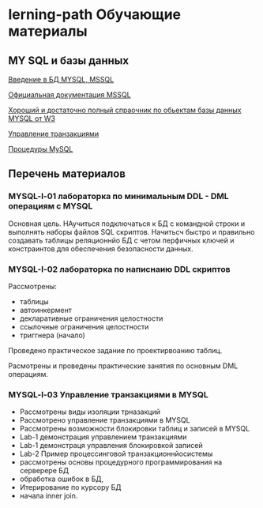 # lerning-path Обучающие материалы


 ## MY SQL и базы данных


 [Введение в БД MYSQL, MSSQL ](https://metanit.com/sql/?fbclid=IwAR2TabXB2HBx9xEinhcvZcvUl_bzXdzne8954ZANblrf0JciSbNGV4P2pkA)

 [Официальная документация MSSQL](https://dev.mysql.com/doc/refman/8.0/en/example-auto-increment.html)

 [Хороший и достаточно полный спраочник по обьектам базы данных MYSQL от W3](https://www.w3schools.com/sql/func_mysql_user.asp)

 [Управление транзакциями](https://oracle-patches.com/db/mysql/tranzaktsii-v-baze-dannyh-mysql)

 [Процедуры MySQL](https://ruseller.com/lessons.php?id=1189)


 

## Перечень  материалов

### MYSQL-l-01  лабораторка по минимальным DDL - DML  операциям с MYSQL

Основная цель. НАучиться подключаться к БД с командной строки и выполнять наборы  файлов SQL скриптов. Начитьсч быстро и правильно создавать  таблицы реляционнйо БД с четом перфичных ключей и констраинтов для обеспечения безопасности данных.


### MYSQL-l-02  лабораторка по написнаию DDL  скриптов

 Рассмотрены: 

 - таблицы
 - автоинкермент
 - декларативные ограничения целостности
 - ссылочные ограничения целостности
 -  триггнера (начало)

 Проведено  практическое задание по проектирвоанию таблиц.

 Расмотрены и проведены практические занятия по основным DML операциям.

 ###   MYSQL-l-03  Управление транзакциями в MYSQL

 - Рассмотрены виды изоляции трназакций
 - Рассмотрено управление транзакциями в MYSQL
 - Рассмотрены возможности блокировки таблиц и записей в MYSQL
 - Lab-1  демонстрация управлением транзакциями
 - Lab-1  демонстраця управления блокировкой записей
 - Lab-2  Пример процессинговой  транзакционнйосистемы 
 - рассмотрены основы процедурного программирования на серверере БД
 - обработка ошибок в БД, 
 - Итерирование по курсору БД
 - начала inner join.


